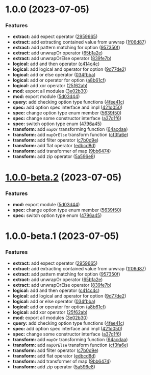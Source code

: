 # 1.0.0 (2023-07-05)


### Features

* **extract:** add expect operator ([2959665](https://github.com/TomokiMiyauci/option/commit/2959665469c44a3e691eba8c0a1234267469c16a))
* **extract:** add extracting contained value from unwrap ([1f06d87](https://github.com/TomokiMiyauci/option/commit/1f06d871865491a7a1a6fe795c61b96ba9410bd0))
* **extract:** add pattern matching for option ([957350f](https://github.com/TomokiMiyauci/option/commit/957350f68dd027492ff4b07ee9337ba6aacf0494))
* **extract:** add unwrapOr operator ([65b1a2e](https://github.com/TomokiMiyauci/option/commit/65b1a2e4e08e791e72c662cb3355eca6631fd5f7))
* **extract:** add unwrapOrElse operator ([839fe7b](https://github.com/TomokiMiyauci/option/commit/839fe7baa42c4077d9d98ed846c275a2eba9b160))
* **logical:** add and then operator ([c414c4c](https://github.com/TomokiMiyauci/option/commit/c414c4cd6092ea2f23647b9d5f6d984d679e6db3))
* **logical:** add logical and operator for option ([9d77de2](https://github.com/TomokiMiyauci/option/commit/9d77de2524670291d9f36b87bc5d7d56d59a39f6))
* **logical:** add or else operator ([034fbba](https://github.com/TomokiMiyauci/option/commit/034fbba27eba0241a5966ce9ec889506f08944ca))
* **logical:** add or operator for option ([a8b61cf](https://github.com/TomokiMiyauci/option/commit/a8b61cf9f5735f3ea0d7f7e1ed221baf13980e28))
* **logical:** add xor operator ([25f62ab](https://github.com/TomokiMiyauci/option/commit/25f62ab18a7e92183dbd1f397bdfbe4f0924c03c))
* **mod:** export all modules ([3e02b30](https://github.com/TomokiMiyauci/option/commit/3e02b3000f53791e0e9cc5e570c108e7e7e854d7))
* **mod:** export module ([5d03d44](https://github.com/TomokiMiyauci/option/commit/5d03d4486569507ee43650df0cce7056ee3ad4e9))
* **query:** add checking option type functions ([4fee41c](https://github.com/TomokiMiyauci/option/commit/4fee41ce65b5112a9907158749fe0ed370358304))
* **spec:** add option spec interface and impl ([421d050](https://github.com/TomokiMiyauci/option/commit/421d05053620e23f65b3a102448ac9cb3c3bcf99))
* **spec:** change option type enum member ([5639f50](https://github.com/TomokiMiyauci/option/commit/5639f50503b1ed4d19d1f0ddc47c2814fa7cd541))
* **spec:** change some constructor interface ([a37d1f6](https://github.com/TomokiMiyauci/option/commit/a37d1f6987c3279fdd2aed3dc39602aa65b20c1e))
* **spec:** switch option type enum ([4796a45](https://github.com/TomokiMiyauci/option/commit/4796a45893bf4f348cf14076e0a80c7fecb7bdb6))
* **transform:** add `mapOr` transforming function ([64acdaa](https://github.com/TomokiMiyauci/option/commit/64acdaa2801940fdce8ab9504def4fbe1deae8ee))
* **transform:** add `mapOrElse` transform function ([cf3fa6e](https://github.com/TomokiMiyauci/option/commit/cf3fa6e2668ec8c18f41fa3e73d62d6b887d90aa))
* **transform:** add filter operator ([c7b0d9e](https://github.com/TomokiMiyauci/option/commit/c7b0d9e7c45e9560bcaa4cea0c54c2de2d5847cc))
* **transform:** add flat operator ([edbcd8d](https://github.com/TomokiMiyauci/option/commit/edbcd8d3f80b2dd971cc8a88c2c2fa864ddcef00))
* **transform:** add transformer of map ([9bb6474](https://github.com/TomokiMiyauci/option/commit/9bb6474ea48b3cf39e5aef348975118e24cde2f1))
* **transform:** add zip operator ([5a596e8](https://github.com/TomokiMiyauci/option/commit/5a596e84ddd893c66ba29604acef04ad5258c993))

# [1.0.0-beta.2](https://github.com/TomokiMiyauci/option/compare/1.0.0-beta.1...1.0.0-beta.2) (2023-07-05)


### Features

* **mod:** export module ([5d03d44](https://github.com/TomokiMiyauci/option/commit/5d03d4486569507ee43650df0cce7056ee3ad4e9))
* **spec:** change option type enum member ([5639f50](https://github.com/TomokiMiyauci/option/commit/5639f50503b1ed4d19d1f0ddc47c2814fa7cd541))
* **spec:** switch option type enum ([4796a45](https://github.com/TomokiMiyauci/option/commit/4796a45893bf4f348cf14076e0a80c7fecb7bdb6))

# 1.0.0-beta.1 (2023-07-05)


### Features

* **extract:** add expect operator ([2959665](https://github.com/TomokiMiyauci/option/commit/2959665469c44a3e691eba8c0a1234267469c16a))
* **extract:** add extracting contained value from unwrap ([1f06d87](https://github.com/TomokiMiyauci/option/commit/1f06d871865491a7a1a6fe795c61b96ba9410bd0))
* **extract:** add pattern matching for option ([957350f](https://github.com/TomokiMiyauci/option/commit/957350f68dd027492ff4b07ee9337ba6aacf0494))
* **extract:** add unwrapOr operator ([65b1a2e](https://github.com/TomokiMiyauci/option/commit/65b1a2e4e08e791e72c662cb3355eca6631fd5f7))
* **extract:** add unwrapOrElse operator ([839fe7b](https://github.com/TomokiMiyauci/option/commit/839fe7baa42c4077d9d98ed846c275a2eba9b160))
* **logical:** add and then operator ([c414c4c](https://github.com/TomokiMiyauci/option/commit/c414c4cd6092ea2f23647b9d5f6d984d679e6db3))
* **logical:** add logical and operator for option ([9d77de2](https://github.com/TomokiMiyauci/option/commit/9d77de2524670291d9f36b87bc5d7d56d59a39f6))
* **logical:** add or else operator ([034fbba](https://github.com/TomokiMiyauci/option/commit/034fbba27eba0241a5966ce9ec889506f08944ca))
* **logical:** add or operator for option ([a8b61cf](https://github.com/TomokiMiyauci/option/commit/a8b61cf9f5735f3ea0d7f7e1ed221baf13980e28))
* **logical:** add xor operator ([25f62ab](https://github.com/TomokiMiyauci/option/commit/25f62ab18a7e92183dbd1f397bdfbe4f0924c03c))
* **mod:** export all modules ([3e02b30](https://github.com/TomokiMiyauci/option/commit/3e02b3000f53791e0e9cc5e570c108e7e7e854d7))
* **query:** add checking option type functions ([4fee41c](https://github.com/TomokiMiyauci/option/commit/4fee41ce65b5112a9907158749fe0ed370358304))
* **spec:** add option spec interface and impl ([421d050](https://github.com/TomokiMiyauci/option/commit/421d05053620e23f65b3a102448ac9cb3c3bcf99))
* **spec:** change some constructor interface ([a37d1f6](https://github.com/TomokiMiyauci/option/commit/a37d1f6987c3279fdd2aed3dc39602aa65b20c1e))
* **transform:** add `mapOr` transforming function ([64acdaa](https://github.com/TomokiMiyauci/option/commit/64acdaa2801940fdce8ab9504def4fbe1deae8ee))
* **transform:** add `mapOrElse` transform function ([cf3fa6e](https://github.com/TomokiMiyauci/option/commit/cf3fa6e2668ec8c18f41fa3e73d62d6b887d90aa))
* **transform:** add filter operator ([c7b0d9e](https://github.com/TomokiMiyauci/option/commit/c7b0d9e7c45e9560bcaa4cea0c54c2de2d5847cc))
* **transform:** add flat operator ([edbcd8d](https://github.com/TomokiMiyauci/option/commit/edbcd8d3f80b2dd971cc8a88c2c2fa864ddcef00))
* **transform:** add transformer of map ([9bb6474](https://github.com/TomokiMiyauci/option/commit/9bb6474ea48b3cf39e5aef348975118e24cde2f1))
* **transform:** add zip operator ([5a596e8](https://github.com/TomokiMiyauci/option/commit/5a596e84ddd893c66ba29604acef04ad5258c993))
